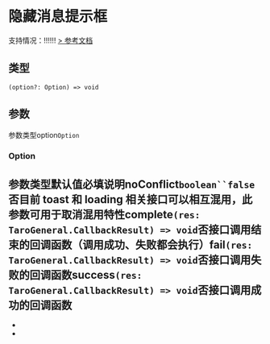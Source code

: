 # 隐藏消息提示框
支持情况：!!!!!!
[> 参考文档
](https://developers.weixin.qq.com/miniprogram/dev/api/ui/interaction/wx.hideToast.html)
## 类型[​](hideToast.html#类型)
```tsx
(option?: Option) => void
```

## 参数[​](hideToast.html#参数)
参数类型option`Option`
### Option[​](hideToast.html#option)
参数类型默认值必填说明noConflict`boolean``false`否目前 toast 和 loading 相关接口可以相互混用，此参数可用于取消混用特性complete`(res: TaroGeneral.CallbackResult) => void`否接口调用结束的回调函数（调用成功、失败都会执行）fail`(res: TaroGeneral.CallbackResult) => void`否接口调用失败的回调函数success`(res: TaroGeneral.CallbackResult) => void`否接口调用成功的回调函数
- 
- 

-
